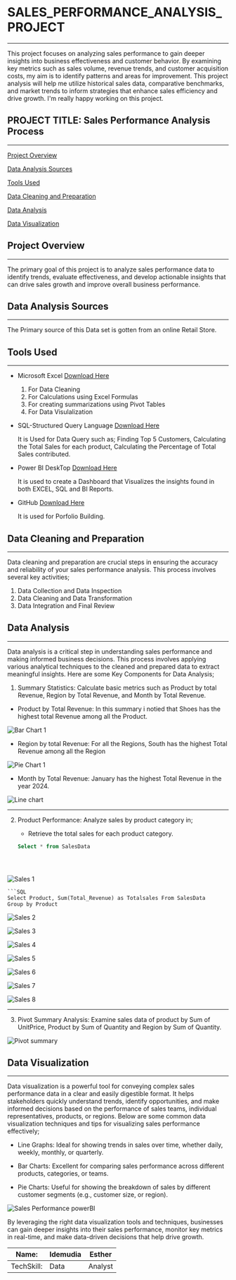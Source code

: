 # SALES_PERFORMANCE_ANALYSIS_PROJECT
---
This project focuses on analyzing sales performance to gain deeper insights into business effectiveness and customer behavior. By examining key metrics such as sales volume, revenue trends, and customer acquisition costs, my aim is to identify patterns and areas for improvement. This project analysis will help me utilize historical sales data, comparative benchmarks, and market trends to inform strategies that enhance sales efficiency and drive growth. I'm really happy working on this project.

## PROJECT TITLE: Sales Performance Analysis Process
---
[Project Overview](#Project-Overview)

[Data Analysis Sources](#Data-Analysis-Sources)

[Tools Used](#Tools-Used)

[Data Cleaning and Preparation](#Data-Cleaning-and-Preparation)

[Data Analysis](#Data-Analysis)

[Data Visualization](#Data-Visualization)

## Project Overview
---
The primary goal of this project is to analyze sales performance data to identify trends, evaluate effectiveness, and develop actionable insights that can drive sales growth and improve overall business performance.

## Data Analysis Sources
---
The Primary source of this Data set is gotten from an online Retail Store.

## Tools Used
---
- Microsoft Excel [Download Here](https://www.Microsoft.com)
  1. For Data Cleaning
  2. For Calculations using Excel Formulas
  3. For creating summarizations using Pivot Tables
  4. For Data Visulalization

 - SQL-Structured Query Language [Download Here](https://www.microsoft.com/en-us/sql-server/sql-server-downloads)

    It is Used for Data Query such as;
    Finding Top 5 Customers, Calculating the Total Sales for each product, Calculating the Percentage of Total Sales contributed.

 - Power BI DeskTop [Download Here](https://powerbi.microsoft.com/desktop/)

    It is used to create a Dashboard that Visualizes the insights found in both EXCEL, SQL and BI Reports.

 - GitHub [Download Here](https://github.com)

    It is used for Porfolio Building.

## Data Cleaning and Preparation
---
Data cleaning and preparation are crucial steps in ensuring the accuracy and reliability of your sales performance analysis. This process involves several key activities;
  1. Data Collection and Data Inspection
  2. Data Cleaning and Data Transformation
  3. Data Integration and Final Review

## Data Analysis
---
Data analysis is a critical step in understanding sales performance and making informed business decisions. This process involves applying various analytical techniques to the cleaned and prepared data to extract meaningful insights. Here are some Key Components for Data Analysis;
 1. Summary Statistics: Calculate basic metrics such as Product by total Revenue, Region by Total Revenue, and Month by Total Revenue.
  
  - Product by Total Revenue:
    In this summary i notied that Shoes has the highest total Revenue among all the Product. 
    

    
 ![Bar Chart 1](https://github.com/user-attachments/assets/6004561a-444e-4585-8702-16f1cce89fc5)

  - Region by total Revenue:
    For all the Regions, South has the highest Total Revenue among all the Region 

 
![Pie Chart 1](https://github.com/user-attachments/assets/6c16d178-e918-4c5d-b235-255c83323b02)

  - Month by Total Revenue:
    January has the highest Total Revenue in the year 2024.


![Line chart](https://github.com/user-attachments/assets/682a4d68-34e7-482f-b0dc-c5b8a34b794b)  

---


 2. Product Performance: Analyze sales by product category in;
    - Retrieve the total sales for each product category.
   
    ```SQL
    Select * from SalesData


      
![Sales 1](https://github.com/user-attachments/assets/8b0001f3-a55e-4e38-9ba7-197509a9bffd) 



    ```SQL
    Select Product, Sum(Total_Revenue) as Totalsales From SalesData
    Group by Product



![Sales 2](https://github.com/user-attachments/assets/69669b7f-ee74-42d9-aac4-d50d3e8598b7)  



![Sales 3](https://github.com/user-attachments/assets/b54e6aa7-4c0c-49e1-bfba-7b76648a1b34)  



![Sales 4](https://github.com/user-attachments/assets/5d44a2ae-cd4f-4abe-8197-0d9b9292e0f8)   




![Sales 5](https://github.com/user-attachments/assets/5309e591-b616-4648-8570-8c02cde2fce8)   





![Sales 6](https://github.com/user-attachments/assets/eec4d1f6-723b-4283-bddb-6dd06604aa9a)  





![Sales 7](https://github.com/user-attachments/assets/ee3101ad-9d53-41bf-b126-cc311de7bf2a)    




![Sales 8](https://github.com/user-attachments/assets/630cf708-418a-48a7-bd49-4ff7d1509a2b)   

---






  
  3. Pivot Summary Analysis: Examine sales data of product by Sum of UnitPrice, Product by Sum of Quantity and Region by Sum of Quantity.


![Pivot summary](https://github.com/user-attachments/assets/4c3d19e9-1664-4ee6-96f0-498c11fa853b)


## Data Visualization
---
Data visualization is a powerful tool for conveying complex sales performance data in a clear and easily digestible format. It helps stakeholders quickly understand trends, identify opportunities, and make informed decisions based on the performance of sales teams, individual representatives, products, or regions. Below are some common data visualization techniques and tips for visualizing sales performance effectively;
  
  - Line Graphs: Ideal for showing trends in sales over time, whether daily, weekly, monthly, or quarterly.
 
  - Bar Charts: Excellent for comparing sales performance across different products, categories, or teams.
  
  - Pie Charts: Useful for showing the breakdown of sales by different customer segments (e.g., customer size, or region).



![Sales Performance powerBI](https://github.com/user-attachments/assets/4339c141-c7f4-40d7-9a6c-73a59cdf7114)



By leveraging the right data visualization tools and techniques, businesses can gain deeper insights into their sales performance, monitor key metrics in real-time, and make data-driven decisions that help drive growth.



|Name:|Idemudia|Esther|
|-----|--------|------|
|TechSkill:|Data|Analyst|

